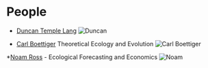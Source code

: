 # People
* [Duncan Temple Lang](http://www.stat.ucdavis.edu/~duncan/) 
![Duncan](http://www.stat.ucdavis.edu/~duncan/duncanface.jpg)

* [Carl Boettiger](http://carlboettiger.info) Theoretical Ecology and Evolution
![Carl Boettiger](http://en.gravatar.com/userimage/12904315/7edea703b826fbbe07f2ae4d95b8416b.jpg)

*[Noam Ross](http://noamross.net) - Ecological Forecasting and Economics
![Noam](https://en.gravatar.com/userimage/21512911/c6edb35f1922a2dd35685db1e64c1bc5.jpg)


